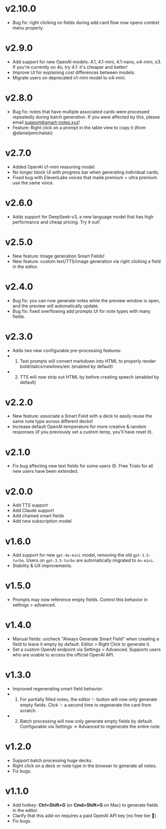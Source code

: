 # v2.10.0

- Bug fix: right clicking on fields during add card flow now opens context menu properly.

# v2.9.0

- Add support for new OpenAI models: 4.1, 4.1-mini, 4.1-nano, o4-mini, o3. If you're currently on 4o, try 4.1: it's cheaper and better!
- Improve UI for explaining cost differences between models.
- Migrate users on deprecated o1-mini model to o4-mini.

# v2.8.0

- Bug fix: notes that have multiple associated cards were processed repeatedly during batch generation. If you were affected by this, please email support@smart-notes.xyz!
- Feature: Right click on a prompt in the table view to copy it (from @danielpmichalski)

# v2.7.0

- Added OpenAI o1-mini reasoning model.
- No longer block UI with progress bar when generating individual cards.
- Fixed bug with ElevenLabs voices that made premium + ultra premium use the same voice.

# v2.6.0

- Adds support for DeepSeek-v3, a new language model that has high performance and cheap pricing. Try it out!

# v2.5.0

- New feature: Image generation Smart Fields!
- New feature: custom text/TTS/image generation via right clicking a field in the editor.

# v2.4.0

- Bug fix: you can now generate notes while the preview window is open, and the preview will automatically update.
- Bug fix: fixed overflowing add prompts UI for note types with many fields.

# v2.3.0

- Adds two new configurable pre-processing features:
- 1) Text prompts will convert markdown into HTML to properly render bold/italics/newlines/etc (enabled by default)
- 2) TTS will now strip out HTML by before creating speech (enabled by default)


# v2.2.0

- New feature: associate a Smart Field with a deck to easily reuse the same note type across different decks!
- Increase default OpenAI temperature for more creative & random responses (if you previously set a custom temp, you'll have reset it).

# v2.1.0

- Fix bug affecting new text fields for some users 😓. Free Trials for all new users have been extended. 

# v2.0.0

- Add TTS support
- Add Claude support
- Add chained smart fields
- Add new subscription model

# v1.6.0

- Add support for new `gpt-4o-mini` model, removing the old `gpt-3.5-turbo`. Users on `gpt-3.5-turbo` are automatically migrated to `4o-mini`.
- Stability & UX improvements.

# v1.5.0

- Prompts may now reference empty fields. Control this behavior in settings > advanced.

# v1.4.0

- Manual fields: uncheck "Always Generate Smart Field" when creating a field to leave it empty by default. Editor > Right Click to generate it.
- Set a custom OpenAI endpoint via Settings > Advanced. Supports users who are unable to access the official OpenAI API.

# v1.3.0

- Improved regenerating smart field behavior:
- 1. For partially filled notes, the editor ✨ button will now only generate empty fields. Click ✨ a second time to regenerate the card from scratch.
- 2. Batch processing will now only generate empty fields by default. Configurable via Settings -> Advanced to regenerate the entire note.

# v1.2.0

- Support batch processing huge decks.
- Right click on a deck or note type in the browser to generate all notes.
- Fix bugs.

# v1.1.0

- Add hotkey: <b>Ctrl+Shift+G</b> (or <b>Cmd+Shift+G</b> on Mac) to generate fields in the editor.
- Clarify that this add-on requires a paid OpenAI API key (no free tier 🥺).
- Fix bugs.

